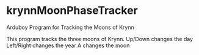 # krynnMoonPhaseTracker
Arduboy Program for Tracking the Moons of Krynn

This program tracks the three moons of Krynn.
Up/Down changes the day
Left/Right changes the year
A changes the moon
